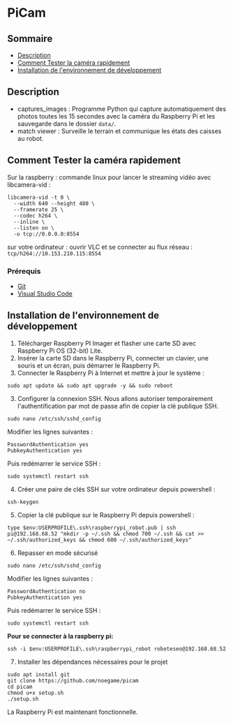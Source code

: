 # PiCam

## Sommaire
- [Description](#description)
- [Comment Tester la caméra rapidement](#comment-tester-la-caméra-rapidement)
- [Installation de l'environnement de développement](#installation-de-lenvironnement-de-développement)



## Description
- captures_images : Programme Python qui capture automatiquement des photos toutes les 15 secondes avec la caméra du Raspberry Pi et les sauvegarde dans le dossier `data/`.
- match viewer : Surveille le terrain et communique les états des caisses au robot.

## Comment Tester la caméra rapidement

Sur la raspberry : commande linux pour lancer le streaming vidéo avec libcamera-vid :
```
libcamera-vid -t 0 \
  --width 640 --height 480 \
  --framerate 25 \
  --codec h264 \
  --inline \
  --listen on \
  -o tcp://0.0.0.0:8554
```
sur votre ordinateur : ouvrir VLC et se connecter au flux réseau :
```tcp/h264://10.153.210.115:8554```

### Prérequis

- [Git](https://git-scm.com/)
- [Visual Studio Code](https://code.visualstudio.com/)


## Installation de l'environnement de développement

1. Télécharger Raspberry PI Imager et flasher une carte SD avec Raspberry Pi OS (32-bit) Lite.
2. Insérer la carte SD dans le Raspberry Pi, connecter un clavier, une souris et un écran, puis démarrer le Raspberry Pi.
3. Connecter le Raspberry Pi à Internet et mettre à jour le système :
```
sudo apt update && sudo apt upgrade -y && sudo reboot
```
3. Configurer la connexion SSH. Nous allons autoriser temporairement l'authentification par mot de passe afin de copier la clé publique SSH.
```
sudo nano /etc/ssh/sshd_config
```
Modifier les lignes suivantes :
```
PasswordAuthentication yes
PubkeyAuthentication yes
```
Puis redémarrer le service SSH :
```
sudo systemctl restart ssh
```
4. Créer une paire de clés SSH sur votre ordinateur depuis powershell :
```
ssh-keygen 
```
5. Copier la clé publique sur le Raspberry Pi depuis powershell :
```
type $env:USERPROFILE\.ssh\raspberrypi_robot.pub | ssh pi@192.168.68.52 "mkdir -p ~/.ssh && chmod 700 ~/.ssh && cat >> ~/.ssh/authorized_keys && chmod 600 ~/.ssh/authorized_keys"
```
6. Repasser en mode sécurisé
```
sudo nano /etc/ssh/sshd_config
```
Modifier les lignes suivantes :
```
PasswordAuthentication no
PubkeyAuthentication yes
```
Puis redémarrer le service SSH :
```
sudo systemctl restart ssh
```

**Pour se connecter à la raspberry pi:**
```
ssh -i $env:USERPROFILE\.ssh\raspberrypi_robot roboteseo@192.168.68.52
```

7. Installer les dépendances nécessaires pour le projet
```
sudo apt install git
git clone https://github.com/noegame/picam
cd picam
chmod u+x setup.sh 
./setup.sh
```
La Raspberry Pi est maintenant fonctionnelle.
